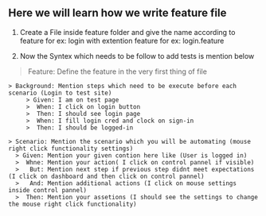 ## Here we will learn how we write feature file

1. Create a File inside feature folder and give the name according to feature for ex: login with extention feature for ex: login.feature

2. Now the Syntex which needs to be follow to add tests is mention below

  > Feature: Define the feature in the very first thing of file
  
    > Background: Mention steps which need to be execute before each scenario (Login to test site)
         > Given: I am on test page
         >  When: I click on login button
         >  Then: I should see login page
         >  When: I fill login cred and clock on sign-in
         >  Then: I should be logged-in

    > Scenario: Mention the scenario which you will be automating (mouse right click functionality settings)
      > Given: Mention your given contion here like (User is logged in)
      >  Whne: Mention your action( I click on control pannel if visible)
      >   But: Mention next step if previous step didnt meet expectations (I click on dashboard and then click on control pannel)
      >   And: Mention additional actions (I click on mouse settings inside control pannel)
      >  Then: Mention your assetions (I should see the settings to change the mouse right click functionality)

